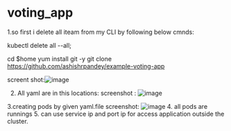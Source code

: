 # voting_app
1.so first i delete all  iteam from my CLI by following below cmnds:

kubectl delete all --all;


cd $home
yum install git -y
git clone  https://github.com/ashishrpandey/example-voting-app

screent shot:![image](https://github.com/Ankurnain/voting_app/assets/90696788/be1dfa35-8d14-4f07-9f23-d672fc70a285)

2. All yaml are in this locations:
screenshot : ![image](https://github.com/Ankurnain/voting_app/assets/90696788/2a1a2992-712d-4524-bdc5-e0c3f9878d99)

3.creating pods by given yaml.file
screenshot: ![image](https://github.com/Ankurnain/voting_app/assets/90696788/b015662d-1283-4bfa-a958-01d6351d0c96)
4. all pods are runnings
5. can use service ip and port ip for access application outside the cluster.
